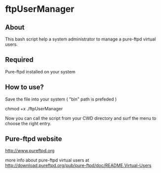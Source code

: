 ftpUserManager
=============

About
-----

This bash script help a system administrator to manage a pure-ftpd virtual users.

Required
--------

Pure-ftpd installed on your system

How to use?
-----------

Save the file into your system ( "bin" path is prefeded )

chmod +x ./ftpUserManager

Now you can call the script from your CWD directory and surf the menu to choose the right entry.

Pure-ftpd website
-----------------
http://www.pureftpd.org

more info about pure-ftpd virtual users at 
 http://download.pureftpd.org/pub/pure-ftpd/doc/README.Virtual-Users
